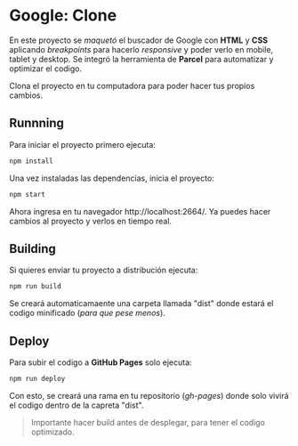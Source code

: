 # Google: Clone

En este proyecto se _maquetó_ el buscador de Google con **HTML** y **CSS** aplicando _breakpoints_ para hacerlo _responsive_ y poder verlo en mobile, tablet y desktop.
Se integró la herramienta de **Parcel** para automatizar y optimizar el codigo.

Clona el proyecto en tu computadora para poder hacer tus propios cambios.

## Runnning

Para iniciar el proyecto primero ejecuta:
```sh
npm install
```
Una vez instaladas las dependencias, inicia el proyecto:
```sh
npm start
```
Ahora ingresa en tu navegador http://localhost:2664/. Ya puedes hacer cambios al proyecto y verlos en tiempo real.

## Building

Si quieres enviar tu proyecto a distribución ejecuta:
```sh
npm run build
```
Se creará automaticamaente una carpeta llamada "dist" donde estará el codigo minificado (_para que pese menos_).

## Deploy

Para subir el codigo a **GitHub Pages** solo ejecuta:
```sh
npm run deploy
```
Con esto, se creará una rama en tu repositorio (_gh-pages_) donde solo vivirá el codigo dentro de la capreta "dist".
> Importante hacer build antes de desplegar, para tener el codigo optimizado.
